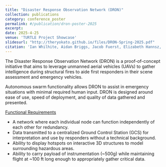 ```yaml
---
title: "Disaster Response Observation Network (DRON)"
collection: publications
category: conference_poster
permalink: #/publication/dron-poster-2025
excerpt:
date: 2025-4-25
venue: 'TURTLE Project Showcase'
slidesurl: "http://theryokato.github.io/files/DRON-Spring-2025.pdf"
citation: 'Ian Whilhite, Aidan Briggs, Jacob Fuerst, Elizabeth Hannsz, Chris Ambroziak, QUinn Belmar, Malcom Ferguson, Treasa Francis, Ryo Kato, Jason Lev, Brian Russell, Caleb Santiago, Josh Witten. "Disaster Response Observation Network (DRON)", TURTLE Project Showcase, April 25th 2025, [Showcase Poster]'
---
```


The Disaster Response Observation Network (DRON) is a proof-of-concept initiative that aims to leverage unmanned aerial vehicles (UAVs) to gather intelligence during structural fires to aide first responders in their scene assessment and emergency vehicles.

Autonomous swarm functionality allows DRON to assist in emergency situations with minimal required human input. DRON is designed around ease of use, speed of deployment, and quality of data gathered and presented.

<ins>Functional Requirements</ins>
- A network where each individual node can function independently of each other for redundancy.
- Data transmitted to a centralized Ground Control Station (GCS) for interpretation and use by responders without a technical background.
- Ability to display hotspots on interactive 3D structures to model surrounding hazardous areas.
- Ability to carry payload of instrumentation (~500g) while maintaining flight at ~100 ft long enough to appropriately gather critical data.
